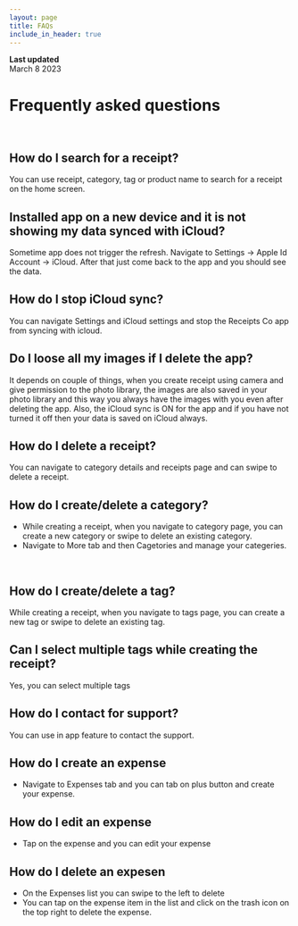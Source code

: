 ```yaml
---
layout: page
title: FAQs
include_in_header: true
---
```


**Last updated**  
March 8 2023

# Frequently asked questions
<br>

## How do I search for a receipt?
You can use receipt, category, tag or product name to search for a receipt on the home screen.

## Installed app on a new device and it is not showing my data synced with iCloud?
Sometime app does not trigger the refresh. Navigate to Settings -> Apple Id Account -> iCloud. After that just come back to the app and you should see the data.
<br>

## How do I stop iCloud sync?
You can navigate Settings and iCloud settings and stop the Receipts Co app from syncing with icloud.
<br>

## Do I loose all my images if I delete the app?
It depends on couple of things, when you create receipt using camera and give permission to the photo library, the images are also saved in your photo library and this way you always have the images with you even after deleting the app. Also, the iCloud sync is ON for the app and if you have not turned it off then your data is saved on iCloud always.
<br>

## How do I delete a receipt?
You can navigate to category details and receipts page and can swipe to delete a receipt.
<br>

## How do I create/delete a category?
- While creating a receipt, when you navigate to category page, you can create a new category or swipe to delete an existing category. 
- Navigate to More tab and then Cagetories and manage your categeries. 
<br>

## How do I create/delete a tag?
While creating a receipt, when you navigate to tags page, you can create a new tag or swipe to delete an existing tag.
<br>

## Can I select multiple tags while creating the receipt?
Yes, you can select multiple tags
<br>

## How do I contact for support?
You can use in app feature to contact the support.

## How do I create an expense
- Navigate to Expenses tab and you can tab on plus button and create your expense.

## How do I edit an expense
- Tap on the expense and you can edit your expense

## How do I delete an expesen
- On the Expenses list you can swipe to the left to delete
- You can tap on the expense item in the list and click on the trash icon on the top right to delete the expense.


